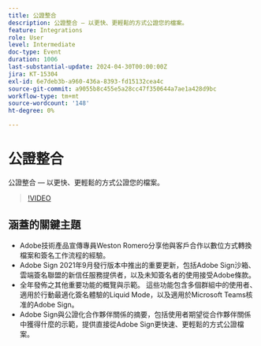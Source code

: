 ```yaml
---
title: 公證整合
description: 公證整合 — 以更快、更輕鬆的方式公證您的檔案。
feature: Integrations
role: User
level: Intermediate
doc-type: Event
duration: 1006
last-substantial-update: 2024-04-30T00:00:00Z
jira: KT-15304
exl-id: 6e7deb3b-a960-436a-8393-fd15132cea4c
source-git-commit: a9055b8c455e5a28cc47f350644a7ae1a428d9bc
workflow-type: tm+mt
source-wordcount: '148'
ht-degree: 0%

---
```


# 公證整合

公證整合 — 以更快、更輕鬆的方式公證您的檔案。

>[!VIDEO](https://video.tv.adobe.com/v/3428195/?learn=on)

## 涵蓋的關鍵主題

* Adobe技術產品宣傳專員Weston Romero分享他與客戶合作以數位方式轉換檔案和簽名工作流程的經驗。
* Adobe Sign 2021年9月發行版本中推出的重要更新，包括Adobe Sign沙箱、雲端簽名聯盟的新信任服務提供者，以及未知簽名者的使用接受Adobe條款。
* 全年發佈之其他重要功能的概覽與示範。 這些功能包含多個群組中的使用者、適用於行動最適化簽名體驗的Liquid Mode，以及適用於Microsoft Teams核准的Adobe Sign。
* Adobe Sign與公證化合作夥伴關係的摘要，包括使用者期望從合作夥伴關係中獲得什麼的示範，提供直接從Adobe Sign更快速、更輕鬆的方式公證檔案。
